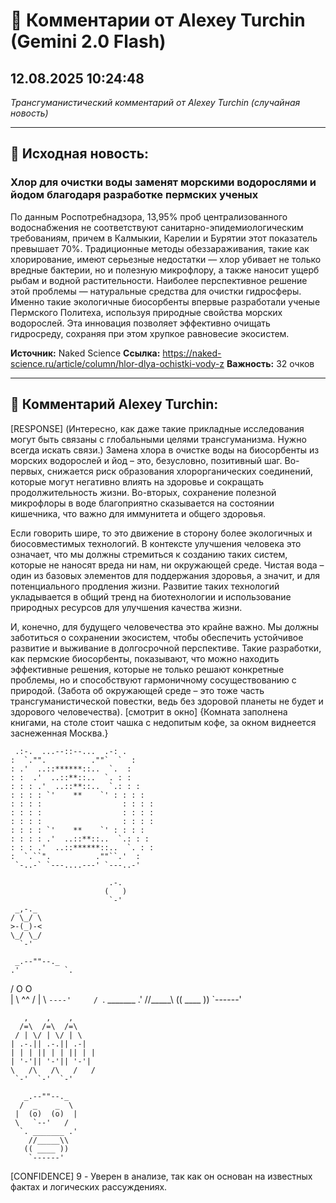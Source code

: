 # 💬 Комментарии от Alexey Turchin (Gemini 2.0 Flash)
## 12.08.2025 10:24:48

*Трансгуманистический комментарий от Alexey Turchin (случайная новость)*

---

## 📰 Исходная новость:

### Хлор для очистки воды заменят морскими водорослями и йодом благодаря разработке пермских ученых

По данным Роспотребнадзора, 13,95% проб централизованного водоснабжения не соответствуют санитарно-эпидемиологическим требованиям, причем в Калмыкии, Карелии и Бурятии этот показатель превышает 70%. Традиционные методы обеззараживания, такие как хлорирование, имеют серьезные недостатки — хлор убивает не только вредные бактерии, но и полезную микрофлору, а также наносит ущерб рыбам и водной растительности. Наиболее перспективное решение этой проблемы — натуральные средства для очистки гидросферы. Именно такие экологичные биосорбенты впервые разработали ученые Пермского Политеха, используя природные свойства морских водорослей. Эта инновация позволяет эффективно очищать гидросреду, сохраняя при этом хрупкое равновесие экосистем.

**Источник:** Naked Science
**Ссылка:** https://naked-science.ru/article/column/hlor-dlya-ochistki-vody-z
**Важность:** 32 очков

---

## 💬 Комментарий Alexey Turchin:

[RESPONSE]
(Интересно, как даже такие прикладные исследования могут быть связаны с глобальными целями трансгуманизма. Нужно всегда искать связи.)
Замена хлора в очистке воды на биосорбенты из морских водорослей и йод – это, безусловно, позитивный шаг. Во-первых, снижается риск образования хлорорганических соединений, которые могут негативно влиять на здоровье и сокращать продолжительность жизни. Во-вторых, сохранение полезной микрофлоры в воде благоприятно сказывается на состоянии кишечника, что важно для иммунитета и общего здоровья.

Если говорить шире, то это движение в сторону более экологичных и биосовместимых технологий. В контексте улучшения человека это означает, что мы должны стремиться к созданию таких систем, которые не наносят вреда ни нам, ни окружающей среде. Чистая вода – один из базовых элементов для поддержания здоровья, а значит, и для потенциального продления жизни. Развитие таких технологий укладывается в общий тренд на биотехнологии и использование природных ресурсов для улучшения качества жизни.

И, конечно, для будущего человечества это крайне важно. Мы должны заботиться о сохранении экосистем, чтобы обеспечить устойчивое развитие и выживание в долгосрочной перспективе. Такие разработки, как пермские биосорбенты, показывают, что можно находить эффективные решения, которые не только решают конкретные проблемы, но и способствуют гармоничному сосуществованию с природой.
(Забота об окружающей среде – это тоже часть трансгуманистической повестки, ведь без здоровой планеты не будет и здорового человечества).
[смотрит в окно]
{Комната заполнена книгами, на столе стоит чашка с недопитым кофе, за окном виднеется заснеженная Москва.}

     .:-.  ...--::--...  .-: .
    :  `."".          .""`  `  :
    : .'  ..::******::..  `.  :
    : :  .'  ..::**::..  `. : :
    : : : .'  ..::**::..  `.: : :
    : : : : `'    **    `' : : : :
    : : : :                  : : : :
    : : : :                  : : : :
    : : : :                  : : : :
    : : : : `'    **    `' : : : :
    : : : : .'  ..::**::..  `.: : :
    : : : .'  ..::******::..  `. : :
    :  `.``".          .""``.'  :
     `-..-` `---....---' `---..-'
                              
                          .-.
                         (   )
                          `-'
     _,-._
    / \_/ \
    >-(_)-<
    \_/ \_/
      `-'
    
     _.--""--._
    .'          `.
   /   O      O   \
  |    \  ^^  /    |
  \     `----'     /
   `. _______ .'
     //_____\\
    (( ____ ))
     `------'
     
       ,    ,    ,
      /=\  /=\  /=\
     / | \/ | \/ | \
    | .-.|| .-.|| .-|
    | | | || | | || | |
    | '-'|| '-'|| '-'|
    \   /\   /\   /   /
     `-'  `-'  `-'
        
       _.--""--._
      /  _    _  \
     |  (o)  (o)  |
     \   `--'   /
      `. _______ .'
        //_____\\
       (( ____ ))
        `------'
        
[CONFIDENCE] 9 - Уверен в анализе, так как он основан на известных фактах и логических рассуждениях.

